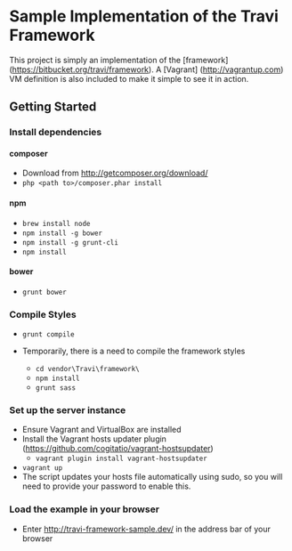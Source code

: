 Sample Implementation of the Travi Framework
============================================

This project is simply an implementation of the [framework] (https://bitbucket.org/travi/framework). A
[Vagrant] (http://vagrantup.com) VM definition is also included to make it simple to see it in action.

## Getting Started
### Install dependencies
#### composer
* Download from <http://getcomposer.org/download/>
* `php <path to>/composer.phar install`
#### npm
* `brew install node`
* `npm install -g bower`
* `npm install -g grunt-cli`
* `npm install`
#### bower
* `grunt bower`

### Compile Styles
* `grunt compile`

* Temporarily, there is a need to compile the framework styles
    * `cd vendor\Travi\framework\`
    * `npm install`
    * `grunt sass`

### Set up the server instance
* Ensure Vagrant and VirtualBox are installed
* Install the Vagrant hosts updater plugin (<https://github.com/cogitatio/vagrant-hostsupdater>)
    * `vagrant plugin install vagrant-hostsupdater`
* `vagrant up`
* The script updates your hosts file automatically using sudo, so you will need to provide your password to enable this.

### Load the example in your browser
* Enter http://travi-framework-sample.dev/ in the address bar of your browser

